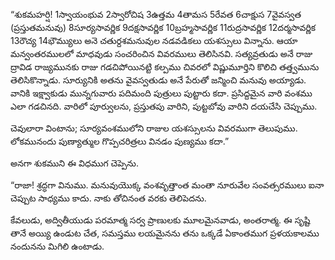 ﻿“శుకమహర్షి! 1స్వాయంభువ 2స్వారోచిష 3ఉత్తమ 4తామస 5రేవత 6చాక్షుస 7వైవస్వత (ప్రస్తుతమనువు) 8సూర్యసావర్ణిక 9దక్షసావర్ణిక 10బ్రహ్మసావర్ణిక 11రుద్రసావర్ణిక 12దర్మసావర్ణిక 13రౌచ్య 14భౌమ్యులు అనె చతుర్దశమనువుల నడవడికలు యశస్సులు విన్నాను. ఆయా మన్వంతరములలో మాధవుడు సంచరించిన వివరములు తెలిసినవి. సత్యవ్రతుడు అనే రాజు ద్రావిడ రాజ్యమునకు రాజు గడచిపోయినట్టి కల్పము చివరలో విష్ణుమూర్తిని కొలిచి తత్త్వమును తెలిసికొన్నాడు. సూర్యునికి అతను వైవస్వతుడు అనే పేరుతో జన్మించి మనువు అయ్యాడు. వానికి ఇక్ష్వాకుడు మున్నగువారు పదిమంది పుత్రులు పుట్టారు కదా. ప్రసిద్దమైన వారి వంశము ఎలా గడచినది. వారిలో పూర్వులను, ప్రస్తుతపు వారిని, పుట్టబోవు వారిని దయచేసి చెప్పుము. 

చెవులారా వింటాను; సూర్యవంశములోని రాజుల యశస్సులను వివరముగా తెలుపుము. లోకమునందు పుణ్యాత్ముల గొప్పచరిత్రలు వినడం పుణ్యము కదా.” 

అనగా శుకముని ఈ విధముగ చెప్పెను. 

“రాజా! శ్రద్ధగా వినుము. మనువుయొక్క వంశవృత్తాంత మంతా నూరువేల సంవత్సరములు ఐనా చెప్పుట సాధ్యము కాదు. నాకు తోచినంత వరకు తెలిపెదను. 

కేవలుడు, అద్వితీయుడు పరమాత్మ సర్వ ప్రాణులకు మూలమైనవాడు, అంతరాత్మ. ఈ సృష్టి తానే అయ్యి ఉండుట చేత, సమస్తము లయమైనను తను ఒక్కడే ఏకాంతముగ ప్రళయకాలము నందునను మిగిలి ఉంటాడు. 

